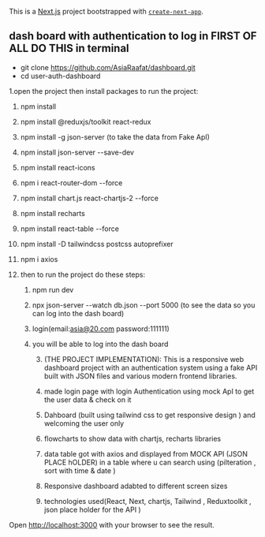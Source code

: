 This is a [Next.js](https://nextjs.org) project bootstrapped with [`create-next-app`](https://github.com/vercel/next.js/tree/canary/packages/create-next-app).

## dash board with authentication to log in  FIRST OF ALL DO THIS in terminal
*  git clone https://github.com/AsiaRaafat/dashboard.git
*  cd user-auth-dashboard

1.open the project then install packages to run the project:
1. npm install
2. npm install @reduxjs/toolkit react-redux
3. npm install -g json-server   (to take the data from Fake ApI)
4. npm install json-server --save-dev
5. npm install react-icons
6. npm i react-router-dom --force
7. npm install chart.js react-chartjs-2 --force
8. npm install recharts
9. npm install react-table --force
10. npm install -D tailwindcss postcss autoprefixer
11. npm i axios

  
 2. then to run the project do these steps:
    1. npm run dev
    2. npx json-server --watch db.json --port 5000  (to see the data so you can log into the dash board)
    3. login(email:asia@20.com password:111111)
    4. you will be able to log into the dash board






       3. (THE PROJECT IMPLEMENTATION):
        This is a responsive web dashboard project with an authentication system using a fake API built with JSON files and various modern frontend libraries.

       1. made login page with login Authentication using  mock ApI to get the user data & check on it
       2. Dahboard (built using tailwind css to get responsive design ) and welcoming the user only
       3. flowcharts to show data with chartjs, recharts libraries
       4. data table got with axios and  displayed from MOCK API (JSON PLACE hOLDER) in a table where u can search using (pilteration , sort with time & date )
       5. Responsive dashboard adabted to different screen sizes
       6. technologies used(React, Next, chartjs, Tailwind , Reduxtoolkit , json place holder for the API )      
 

   




Open [http://localhost:3000](http://localhost:3000) with your browser to see the result.



